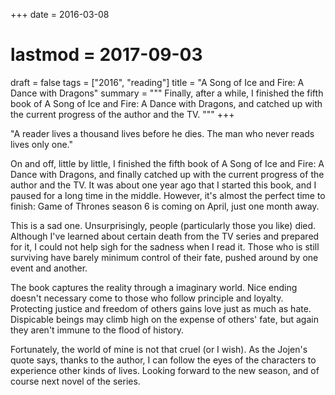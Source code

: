 +++
date = 2016-03-08
# lastmod = 2017-09-03
draft = false
tags = ["2016", "reading"]
title = "A Song of Ice and Fire: A Dance with Dragons"
summary = """
Finally, after a while, I finished the fifth book of A Song of Ice and Fire: A Dance with Dragons, and catched up with the current progress of the author and the TV.
"""
+++



"A reader lives a thousand lives before he dies. The man who never reads lives only one."

On and off, little by little, I finished the fifth book of A Song of Ice and Fire: A Dance with Dragons, and finally catched up with the current progress of the author and the TV. It was about one year ago that I started this book, and I paused for a long time in the middle. However, it's almost the perfect time to finish: Game of Thrones season 6 is coming on April, just one month away.

This is a sad one. Unsurprisingly, people (particularly those you like) died. Although I've learned about certain death from the TV series and prepared for it, I could not help sigh for the sadness when I read it. Those who is still surviving have barely minimum control of their fate, pushed around by one event and another.

The book captures the reality through a imaginary world. Nice ending doesn't necessary come to those who follow principle and loyalty. Protecting justice and freedom of others gains love just as much as hate. Dispicable beings may climb high on the expense of others' fate, but again they aren't immune to the flood of history.

Fortunately, the world of mine is not that cruel (or I wish). As the Jojen's quote says, thanks to the author, I can follow the eyes of the characters to experience other kinds of lives. Looking forward to the new season, and of course next novel of the series.
